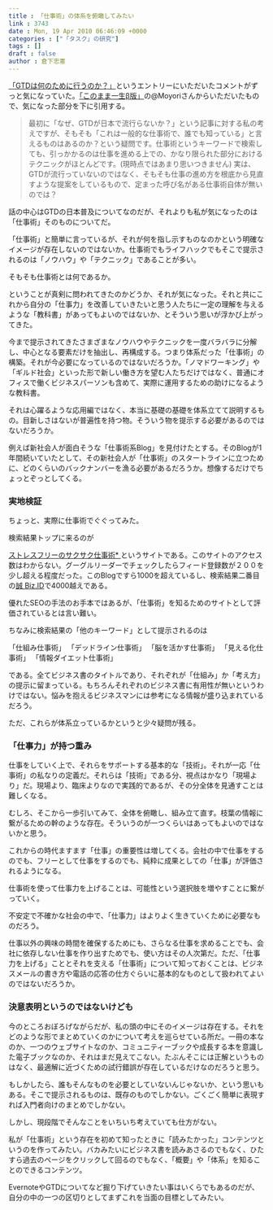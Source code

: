 ```yaml
---
title : 「仕事術」の体系を俯瞰してみたい
link : 3743
date : Mon, 19 Apr 2010 06:46:09 +0000
categories : ["「タスク」の研究"]
tags : []
draft : false
author : 倉下忠憲
---
```



<a href="https://rashita.net/blog/?p=3702">「GTDは何のために行うのか？」</a>というエントリーにいただいたコメントがずっと気になっていた。<a href="http://www.gtdfun.com/">「このまま一生β版」</a>の@Moyoriさんからいただいたもので、気になった部分を下に引用する。
  
<blockquote>
最初に「なぜ、GTDが日本で流行らないか？」という記事に対する私の考えですが、そもそも「これは一般的な仕事術で、誰でも知っている」と言えるものはあるのか？という疑問です。仕事術というキーワードで検索しても、引っかかるのは仕事を進める上での、かなり限られた部分におけるテクニックがほとんどです。(現時点ではあまり思いつきません) 実は、GTDが流行っていないのではなく、そもそも仕事の進め方を根底から見直すような提案をしているもので、定まった呼び名がある仕事術自体が無いのでは？
</blockquote>

話の中心はGTDの日本普及についてなのだが、それよりも私が気になったのは「仕事術」そのものについてだ。

「仕事術」と簡単に言っているが、それが何を指し示すものなのかという明確なイメージが存在しないのではないか。仕事術でもライフハックでもそこで提示されるのは「ノウハウ」や「テクニック」であることが多い。

そもそも仕事術とは何であるか。

ということが真剣に問われてきたのかどうか、それが気になった。それと共にこれから自分の「仕事力」を改善していきたいと思う人たちに一定の理解を与えるような「教科書」があってもよいのではないか、とそういう思いが浮かび上がってきた。

今まで提示されてきたさまざまなノウハウやテクニックを一度バラバラに分解し、中心となる要素だけを抽出し、再構成する。つまり体系だった「仕事術」の構築。それが今必要になっているのではないだろうか。「ノマドワーキング」や「ギルド社会」といった形で新しい働き方を望む人たちだけではなく、普通にオフィスで働くビジネスパーソンも含めて、実際に運用するための助けになるような教科書。

それは心躍るような応用編ではなく、本当に基礎の基礎を体系立てて説明するもの。目新しさはないが普遍性を持つ物。そういう物を提示する必要があるのではないだろうか。

例えば新社会人が面白そうな「仕事術系Blog」を見付けたとする。そのBlogが1年間続いていたとして、その新社会人が「仕事術」のスタートラインに立つために、どのくらいのバックナンバーを漁る必要があるだろうか。想像するだけでちょっとぞっとしてくる。

<h3>実地検証</h3>
ちょっと、実際に仕事術でぐぐってみた。

検索結果トップに来るのが

<a href="http://lhgtd.seesaa.net/">ストレスフリーのサクサク仕事術*
</a>
というサイトである。このサイトのアクセス数はわからない。グーグルリーダーでチェックしたらフィード登録数が２００を少し超える程度だった。このBlogですら1000を超えているし、検索結果二番目の<a href="http://bizmakoto.jp/bizid/">誠 Biz.ID</a>で4000越えである。

優れたSEOの手法のお手本ではあるが、「仕事術」を知るためのサイトとして評価されているとは言い難い。

ちなみに検索結果の「他のキーワード」として提示されるのは

「仕組み仕事術」
「デッドライン仕事術」 
「脳を活かす仕事術」 
「見える化仕事術」 
「情報ダイエット仕事術」

である。全てビジネス書のタイトルであり、それぞれが「仕組み」か「考え方」の提示に留まっている。もちろんそれぞれのビジネス書に有用性が無いというわけではない。悩みを抱えるビジネスマンには参考になる情報が盛り込まれているだろう。

ただ、これらが体系立っているかというと少々疑問が残る。

<h3>「仕事力」が持つ重み</h3>
仕事をしていく上で、それらをサポートする基本的な「技術」。それが一応「仕事術」の私なりの定義だ。それらは「技術」である分、視点はかなり「現場より」だ。現場より、臨床よりなので実践的であるが、その分全体を見通すことは難しくなる。

むしろ、そこから一歩引いてみて、全体を俯瞰し、組み立て直す。枝葉の情報に繋がるための幹のような存在。そういうのが一つくらいはあってもよいのではないかと思う。

これからの時代ますます「仕事」の重要性は増してくる。会社の中で仕事をするのでも、フリーとして仕事をするのでも、純粋に成果としての「仕事」が評価されるようになる。

仕事術を使って仕事力を上げることは、可能性という選択肢を増やすことに繋がっていく。

不安定で不確かな社会の中で、「仕事力」はよりよく生きていくために必要なものだろう。

仕事以外の興味の時間を確保するためにも、さらなる仕事を求めることでも、会社に依存しない仕事を作り出すためでも、使い方はその人次第だ。ただ、「仕事力を上げる」こととそれを支える「仕事術」について知っておくことは、ビジネスメールの書き方や電話の応答の仕方ぐらいに基本的なものとして扱われてよいのではないだろうか。

<h3>決意表明というのではないけども</h3>
今のところおぼろげながらだが、私の頭の中にそのイメージは存在する。それをどのような形でまとめていくのかについて考えを巡らせている所だ。一冊の本なのか、一つのウェブサイトなのか、コミュニティーブックや成長する本を意識した電子ブックなのか、それはまだ見えてこない。たぶんそこには正解というものはなく、最適解に近づくための試行錯誤が存在しているだけなのだろうと思う。

もしかしたら、誰もそんなものを必要としていないんじゃないか、という思いもある。そこで提示されるものは、既存のものでしかない。ごくごく簡単に表現すれば入門者向けのまとめでしかない。

しかし、現段階でそんなことをいちいち考えていても仕方がない。

私が「仕事術」という存在を初めて知ったときに「読みたかった」コンテンツというのを作ってみたい。バカみたいにビジネス書を読みあさるのでもなく、ひたすら過去のページをクリックして回るのでもなく、「概要」や「体系」を知ることのできるコンテンツ。

EvernoteやGTDについてなど掘り下げていきたい事はいくらでもあるのだが、自分の中の一つの区切りとしてまずこれを当面の目標としてみたい。
